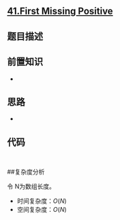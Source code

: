 ## [41.First Missing Positive](https://leetcode.com/problems/first-missing-positive/description/)



## 题目描述



## 前置知识

- 


## 思路

-  


## 代码

```python



```


##复杂度分析

令 N为数组长度。

- 时间复杂度：$O(N)$
- 空间复杂度：$O(N)$


